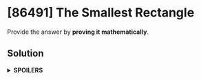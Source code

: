 # [86491] The Smallest Rectangle
Provide the answer by **proving it mathematically**.

## Solution
<details>
<summary><b>SPOILERS</b></summary>


</details>
